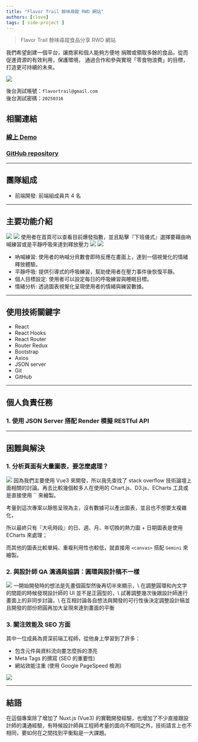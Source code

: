 ```yaml
---
title: "Flavor Trail 餘味尋蹤 RWD 網站"
authors: [clove]
tags: [ side-project ]
---
```

> Flavor Trail 餘味尋蹤食品分享 RWD 網站

我們希望創建一個平台，讓商家和個人能夠方便地 捐贈或領取多餘的食品，從而促進資源的有效利用，保護環境， 通過合作和參與實現「零食物浪費」的目標，打造更可持續的未來。

<!-- truncate -->
<img src="/img/flavortrail-cover.webp" />


後台測試帳號：`flavortrail@gmail.com`\
後台測試密碼：`20250316`


## 相關連結
### [線上 Demo](https://ariel0508.github.io/flavor-trail-react/)
### [GitHub repository](https://github.com/CloveTseng/flavor-trail-react?tab=readme-ov-file)

---

## 團隊組成
- 前端開發: 前端組成員共 4 名

---

## 主要功能介紹
<img src="/blog/Slide_08.png" />
<img src="/blog/Slide_09.png" />
使用者在首頁可以查看目前爆發指數，並且點擊『下班儀式』選擇要藉由吶喊練習或是平靜呼吸來達到釋放壓力


<img src="/blog/Slide_10.png" />
<img src="/blog/Slide_11.png" />

- 吶喊練習: 使用者的吶喊分貝數會即時反應在畫面上，達到一個視覺化的情緒釋放體驗。
- 平靜呼吸: 提供引導式的呼吸練習，幫助使用者在壓力事件後恢復平靜。
- 個人目標設定: 使用者可以設定每日的呼吸練習與睡眠目標。
- 情緒分析: 透過圖表視覺化呈現使用者的情緒與練習數據。

---

## 使用技術關鍵字
- React
- React Hooks
- React Router
- Router Redux
- Bootstrap
- Axios
- JSON server
- Git
- GitHub

---

## 個人負責任務
### 1. 使用 JSON Server 搭配 Render 模擬 RESTful API

---

## 困難與解決

### 1. 分析頁面有大量圖表，要怎麼處理？
<img src="/blog/Slide_13.png" />
因為我們主要使用 Vue3 來開發，所以我先查找了 stack overflow 技術論壇上面相關的討論。再去比較幾個較多人在使用的 Chart.js、D3.js、ECharts 工具或是直接使用 `<canvas>` 來繪製。

考量到這次專案以靜態呈現為主，沒有數據可以產出圖表，並且也不想要太複雜化，

所以最終只有『大吼時段』的日、週、月、年切換的熱力圖 + 日期圖表是使用 ECharts 來處理；

而其他的圖表比較單純、重複利用性也較低，就直接用 `<canvas>` 搭配 `Gemini` 來繪製。

### 2. 與設計師 QA 溝通與協調：圓環與設計稿不一樣
<img src="/blog/Slide_14.png" />
一開始開發時的想法是先畫個圓型然後再切半來顯示，\
在調整圓環和內文字的間距的時候發現設計師的 UI 並不是正圓型的，\
試著調整幾次後跟設計師進行畫面上的非同步討論，\
在互相討論各自想法與開發的可行性後決定調整設計稿並且開發的部份把圓再加大呈現來達到畫面的平衡

### 3. 關注效能及 SEO 方面

其中一位成員為資深前端工程師，從他身上學習到了許多：

- 包含元件與資料流向要怎麼拆的漂亮
- Meta Tags 的撰寫 (SEO 的重要性)
- 網站效能注重 (使用 Google PageSpeed 檢測)
<img src="/blog/highlight-3.png" />

---

## 結語
在這個專案除了增加了 Nuxt.js (Vue3) 的實戰開發經驗，也增加了不少直接跟設計師的溝通經驗，有時候設計師與工程師考量的面向不相同之外，技術語言上也不相同，要如何在之間找到平衡點是一大課題。